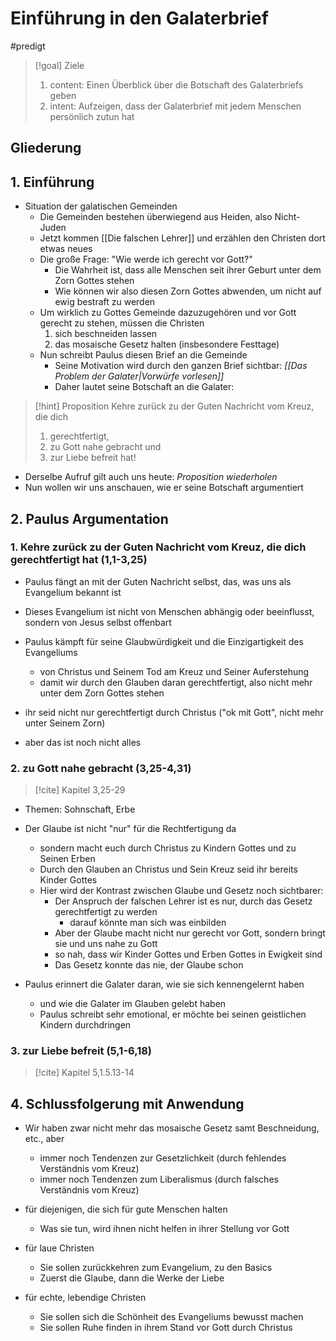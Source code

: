 # Einführung in den Galaterbrief

#predigt

> [!goal] Ziele
> 1. content: Einen Überblick über die Botschaft des Galaterbriefs geben
> 2. intent: Aufzeigen, dass der Galaterbrief mit jedem Menschen persönlich zutun hat

## Gliederung

## 1. Einführung

- Situation der galatischen Gemeinden
	- Die Gemeinden bestehen überwiegend aus Heiden, also Nicht-Juden
	- Jetzt kommen [[Die falschen Lehrer]] und erzählen den Christen dort etwas neues
	- Die große Frage: "Wie werde ich gerecht vor Gott?"
		- Die Wahrheit ist, dass alle Menschen seit ihrer Geburt unter dem Zorn Gottes stehen
		- Wie können wir also diesen Zorn Gottes abwenden, um nicht auf ewig bestraft zu werden
	- Um wirklich zu Gottes Gemeinde dazuzugehören und vor Gott gerecht zu stehen, müssen die Christen
		1.  sich beschneiden lassen
		2. das mosaische Gesetz halten (insbesondere Festtage)
	- Nun schreibt Paulus diesen Brief an die Gemeinde
		- Seine Motivation wird durch den ganzen Brief sichtbar: *[[Das Problem der Galater|Vorwürfe vorlesen]]*
		- Daher lautet seine Botschaft an die Galater:

> [!hint] Proposition
> Kehre zurück zu der Guten Nachricht vom Kreuz, die dich
> 1. gerechtfertigt,
> 2. zu Gott nahe gebracht und 
> 3. zur Liebe befreit hat!

- Derselbe Aufruf gilt auch uns heute: *Proposition wiederholen*
- Nun wollen wir uns anschauen, wie er seine Botschaft argumentiert

## 2. Paulus Argumentation

### 1. Kehre zurück zu der Guten Nachricht vom Kreuz, die dich gerechtfertigt hat (1,1-3,25)

- Paulus fängt an mit der Guten Nachricht selbst, das, was uns als Evangelium bekannt ist
- Dieses Evangelium ist nicht von Menschen abhängig oder beeinflusst, sondern von Jesus selbst offenbart
- Paulus kämpft für seine Glaubwürdigkeit und die Einzigartigkeit des Evangeliums
	- von Christus und Seinem Tod am Kreuz und Seiner Auferstehung
	- damit wir durch den Glauben daran gerechtfertigt, also nicht mehr unter dem Zorn Gottes stehen

- ihr seid nicht nur gerechtfertigt durch Christus ("ok mit Gott", nicht mehr unter Seinem Zorn)
- aber das ist noch nicht alles

### 2. zu Gott nahe gebracht (3,25-4,31)

> [!cite] Kapitel 3,25-29

- Themen: Sohnschaft, Erbe
- Der Glaube ist nicht "nur" für die Rechtfertigung da
	- sondern macht euch durch Christus zu Kindern Gottes und zu Seinen Erben
	- Durch den Glauben an Christus und Sein Kreuz seid ihr bereits Kinder Gottes
	- Hier wird der Kontrast zwischen Glaube und Gesetz noch sichtbarer:
		- Der Anspruch der falschen Lehrer ist es nur, durch das Gesetz gerechtfertigt zu werden
			- darauf könnte man sich was einbilden
		- Aber der Glaube macht nicht nur gerecht vor Gott, sondern bringt sie und uns nahe zu Gott
		- so nah, dass wir Kinder Gottes und Erben Gottes in Ewigkeit sind
		- Das Gesetz konnte das nie, der Glaube schon

- Paulus erinnert die Galater daran, wie sie sich kennengelernt haben
	- und wie die Galater im Glauben gelebt haben
	- Paulus schreibt sehr emotional, er möchte bei seinen geistlichen Kindern durchdringen

### 3. zur Liebe befreit (5,1-6,18)

> [!cite] Kapitel 5,1.5.13-14

## 4. Schlussfolgerung mit Anwendung

- Wir haben zwar nicht mehr das mosaische Gesetz samt Beschneidung, etc., aber
	- immer noch Tendenzen zur Gesetzlichkeit (durch fehlendes Verständnis vom Kreuz)
	- immer noch Tendenzen zum Liberalismus (durch falsches Verständnis vom Kreuz)

- für diejenigen, die sich für gute Menschen halten
	- Was sie tun, wird ihnen nicht helfen in ihrer Stellung vor Gott
- für laue Christen
	- Sie sollen zurückkehren zum Evangelium, zu den Basics
	- Zuerst die Glaube, dann die Werke der Liebe
- für echte, lebendige Christen
	- Sie sollen sich die Schönheit des Evangeliums bewusst machen
	- Sie sollen Ruhe finden in ihrem Stand vor Gott durch Christus